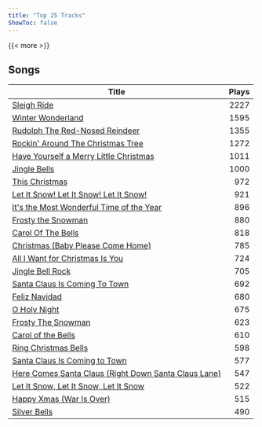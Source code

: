 ```yaml
---
title: "Top 25 Tracks"
ShowToc: false
---
```


{{< more >}}

## Songs
Title | Plays 
----- | -----: 
[Sleigh Ride](/songs/sleigh-ride) | 2227
[Winter Wonderland](/songs/winter-wonderland) | 1595
[Rudolph The Red-Nosed Reindeer](/songs/rudolph-the-red-nosed-reindeer) | 1355
[Rockin' Around The Christmas Tree](/songs/rockin-around-the-christmas-tree) | 1272
[Have Yourself a Merry Little Christmas](/songs/have-yourself-a-merry-little-christmas) | 1011
[Jingle Bells](/songs/jingle-bells) | 1000
[This Christmas](/songs/this-christmas) | 972
[Let It Snow! Let It Snow! Let It Snow!](/songs/let-it-snow-let-it-snow-let-it-snow) | 921
[It's the Most Wonderful Time of the Year](/songs/its-the-most-wonderful-time-of-the-year) | 896
[Frosty the Snowman](/songs/frosty-the-snowman) | 880
[Carol Of The Bells](/songs/carol-of-the-bells) | 818
[Christmas (Baby Please Come Home)](/songs/christmas-baby-please-come-home) | 785
[All I Want for Christmas Is You](/songs/all-i-want-for-christmas-is-you) | 724
[Jingle Bell Rock](/songs/jingle-bell-rock) | 705
[Santa Claus Is Coming To Town](/songs/santa-claus-is-coming-to-town) | 692
[Feliz Navidad](/songs/feliz-navidad) | 680
[O Holy Night](/songs/o-holy-night) | 675
[Frosty The Snowman](/songs/frosty-the-snowman) | 623
[Carol of the Bells](/songs/carol-of-the-bells) | 610
[Ring Christmas Bells](/songs/ring-christmas-bells) | 598
[Santa Claus Is Coming to Town](/songs/santa-claus-is-coming-to-town) | 577
[Here Comes Santa Claus (Right Down Santa Claus Lane)](/songs/here-comes-santa-claus-right-down-santa-claus-lane) | 547
[Let It Snow, Let It Snow, Let It Snow](/songs/let-it-snow-let-it-snow-let-it-snow) | 522
[Happy Xmas (War Is Over)](/songs/happy-xmas-war-is-over) | 515
[Silver Bells](/songs/silver-bells) | 490

